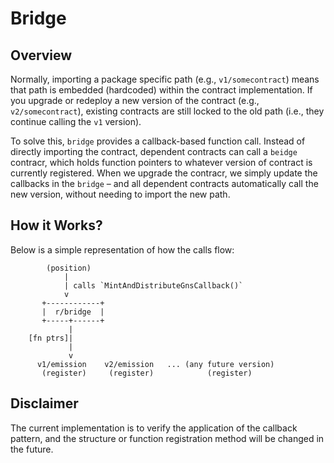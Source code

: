 # Bridge

## Overview

Normally, importing a package specific path (e.g., `v1/somecontract`) means that path is embedded (hardcoded) within the contract implementation. If you upgrade or redeploy a new version of the contract (e.g., `v2/somecontract`), existing contracts are still locked to the old path (i.e., they continue calling the `v1` version).

To solve this, `bridge` provides a callback-based function call. Instead of directly importing the contract, dependent contracts can call a `beidge` contracr, which holds function pointers to whatever version of contract is currently registered. When we upgrade the contracr, we simply update the callbacks in the `bridge` – and all dependent contracts automatically call the new version, without needing to import the new path.

## How it Works?

Below is a simple representation of how the calls flow:

```plain
        (position)
            |
            | calls `MintAndDistributeGnsCallback()`
            v
       +------------+
       |  r/bridge  |
       +-----+------+
             |
    [fn ptrs]|
             |
             v
      v1/emission    v2/emission   ... (any future version)
       (register)     (register)            (register)
```

## Disclaimer

The current implementation is to verify the application of the callback pattern, and the structure or function registration method will be changed in the future.

